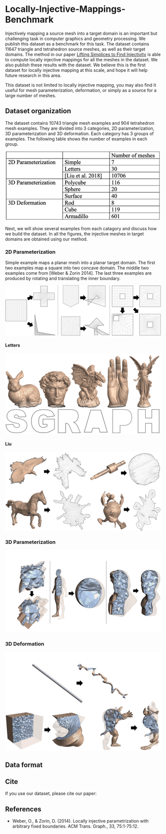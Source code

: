 # Locally-Injective-Mappings-Benchmark

Injectively mapping a source mesh into a target domain is an important but challenging task in computer graphics and geometry processing. We publish this dataset as a benchmark for this task. The dataset contains 11647 triangle and tetrahedron source meshes, as well as their target domains. The method in our paper [Lifting Simplices to Find Injectivity](https://duxingyi-charles.github.io/publication/lifting-simplices-to-find-injectivity/) is able to compute locally injective mappings for all the meshes in the dataset. We also publish these results with the dataset. We believe this is the first dataset for locally injective mapping at this scale, and hope it will help future research in this area.

This dataset is not limited to locally injective mapping, you may also find it useful for mesh parameterization, deformation, or simply as a source for a large number of meshes.

## Dataset organization

The dataset contains 10743 triangle mesh examples and 904 tetrahedron mesh examples. They are divided into 3 categories, 2D parameterization, 3D parameterization and 3D deformation. Each category has 3 groups of examples. The following table shows the number of examples in each group.

![](figure/dataset_example_count.png)

Next, we will show several examples from each catagory and discuss how we build the dataset. In all the figures, the injective meshes in target domains are obtained using our method.

### 2D Parameterization

Simple example maps a planar mesh into a planar target domain. The first two examples map a square into two concave domain. The middle two examples come from [Weber & Zorin 2014]. The last three examples are produced by rotating and translating the inner boundary.

![](figure/2D_Param_Simple.png)

#### Letters

![](figure/2D_Param_Letters.png)

#### Liu 

![](figure/2D_Param_Liu.png)

### 3D Parameterization

![](figure/3D_Param.png)

### 3D Deformation

![](figure/3D_Deform.png)

## Data format


## Cite

If you use our dataset, please cite our paper:

## References

- Weber, O., & Zorin, D. (2014). Locally injective parametrization with arbitrary fixed boundaries. ACM Trans. Graph., 33, 75:1-75:12.


